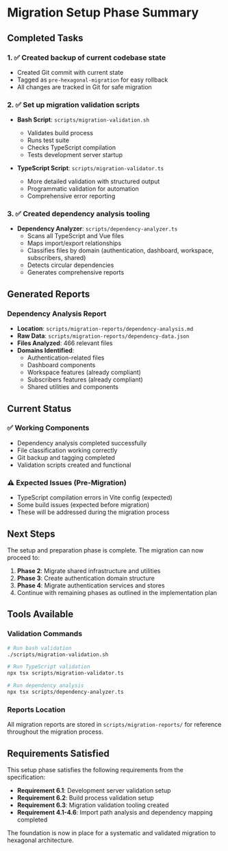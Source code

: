 # Migration Setup Phase Summary

## Completed Tasks

### 1. ✅ Created backup of current codebase state
- Created Git commit with current state
- Tagged as `pre-hexagonal-migration` for easy rollback
- All changes are tracked in Git for safe migration

### 2. ✅ Set up migration validation scripts
- **Bash Script**: `scripts/migration-validation.sh`
  - Validates build process
  - Runs test suite
  - Checks TypeScript compilation
  - Tests development server startup

- **TypeScript Script**: `scripts/migration-validator.ts`
  - More detailed validation with structured output
  - Programmatic validation for automation
  - Comprehensive error reporting

### 3. ✅ Created dependency analysis tooling
- **Dependency Analyzer**: `scripts/dependency-analyzer.ts`
  - Scans all TypeScript and Vue files
  - Maps import/export relationships
  - Classifies files by domain (authentication, dashboard, workspace, subscribers, shared)
  - Detects circular dependencies
  - Generates comprehensive reports

## Generated Reports

### Dependency Analysis Report
- **Location**: `scripts/migration-reports/dependency-analysis.md`
- **Raw Data**: `scripts/migration-reports/dependency-data.json`
- **Files Analyzed**: 466 relevant files
- **Domains Identified**:
  - Authentication-related files
  - Dashboard components
  - Workspace features (already compliant)
  - Subscribers features (already compliant)
  - Shared utilities and components

## Current Status

### ✅ Working Components
- Dependency analysis completed successfully
- File classification working correctly
- Git backup and tagging completed
- Validation scripts created and functional

### ⚠️ Expected Issues (Pre-Migration)
- TypeScript compilation errors in Vite config (expected)
- Some build issues (expected before migration)
- These will be addressed during the migration process

## Next Steps

The setup and preparation phase is complete. The migration can now proceed to:

1. **Phase 2**: Migrate shared infrastructure and utilities
2. **Phase 3**: Create authentication domain structure
3. **Phase 4**: Migrate authentication services and stores
4. Continue with remaining phases as outlined in the implementation plan

## Tools Available

### Validation Commands
```bash
# Run bash validation
./scripts/migration-validation.sh

# Run TypeScript validation
npx tsx scripts/migration-validator.ts

# Run dependency analysis
npx tsx scripts/dependency-analyzer.ts
```

### Reports Location
All migration reports are stored in `scripts/migration-reports/` for reference throughout the migration process.

## Requirements Satisfied

This setup phase satisfies the following requirements from the specification:

- **Requirement 6.1**: Development server validation setup
- **Requirement 6.2**: Build process validation setup
- **Requirement 6.3**: Migration validation tooling created
- **Requirement 4.1-4.6**: Import path analysis and dependency mapping completed

The foundation is now in place for a systematic and validated migration to hexagonal architecture.
